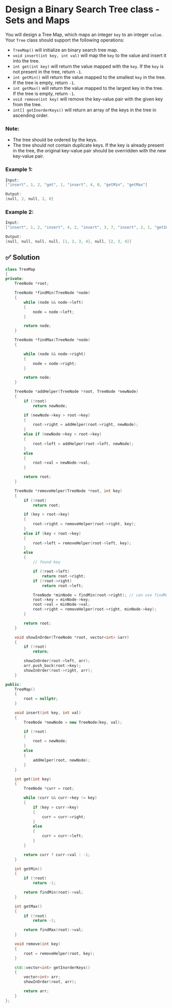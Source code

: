 # Design a Binary Search Tree class - Sets and Maps

You will design a Tree Map, which maps an integer `key` to an integer `value`. Your `Tree` class should support the following operations:

- `TreeMap()` will initialize an binary search tree map.
- `void insert(int key, int val)` will map the `key` to the value and insert it into the tree.
- `int get(int key)` will return the value mapped with the `key`. If the `key` is not present in the tree, return `-1`.
- `int getMin()` will return the value mapped to the smallest `key` in the tree. If the tree is empty, return `-1`.
- `int getMax()` will return the value mapped to the largest key in the tree. If the tree is empty, return `-1`.
- `void remove(int key)` will remove the key-value pair with the given key from the tree.
- `int[] getInorderKeys()` will return an array of the keys in the tree in ascending order.

### Note:

- The tree should be ordered by the keys.
- The tree should not contain duplicate keys. If the key is already present in the tree, the original key-value pair should be overridden with the new key-value pair.

### Example 1:

```cpp
Input:
["insert", 1, 2, "get", 1, "insert", 4, 0, "getMin", "getMax"]

Output:
[null, 2, null, 2, 0]
```

### Example 2:

```cpp
Input:
["insert", 1, 2, "insert", 4, 2, "insert", 3, 7, "insert", 2, 1, "getInorderKeys", "remove", 1, "getInorderKeys"]

Output:
[null, null, null, null, [1, 2, 3, 4], null, [2, 3, 4]]
```

## ✅ Solution

```cpp
class TreeMap
{
private:
    TreeNode *root;

    TreeNode *findMin(TreeNode *node)
    {
        while (node && node->left)
        {
            node = node->left;
        }

        return node;
    }

    TreeNode *findMax(TreeNode *node)
    {

        while (node && node->right)
        {
            node = node->right;
        }

        return node;
    }

    TreeNode *addHelper(TreeNode *root, TreeNode *newNode)
    {
        if (!root)
            return newNode;

        if (newNode->key > root->key)
        {
            root->right = addHelper(root->right, newNode);
        }
        else if (newNode->key < root->key)
        {
            root->left = addHelper(root->left, newNode);
        }
        else
        {
            root->val = newNode->val;
        }

        return root;
    }

    TreeNode *removeHelper(TreeNode *root, int key)
    {
        if (!root)
            return root;

        if (key > root->key)
        {
            root->right = removeHelper(root->right, key);
        }
        else if (key < root->key)
        {
            root->left = removeHelper(root->left, key);
        }
        else
        {
            // found key

            if (!root->left)
                return root->right;
            if (!root->right)
                return root->left;

            TreeNode *minNode = findMin(root->right); // can use findMax or findMin here
            root->key = minNode->key;
            root->val = minNode->val;
            root->right = removeHelper(root->right, minNode->key);
        }

        return root;
    }

    void showInOrder(TreeNode *root, vector<int> &arr)
    {
        if (!root)
            return;

        showInOrder(root->left, arr);
        arr.push_back(root->key);
        showInOrder(root->right, arr);
    }

public:
    TreeMap()
    {
        root = nullptr;
    }

    void insert(int key, int val)
    {
        TreeNode *newNode = new TreeNode(key, val);

        if (!root)
        {
            root = newNode;
        }
        else
        {
            addHelper(root, newNode);
        }
    }

    int get(int key)
    {
        TreeNode *curr = root;

        while (curr && curr->key != key)
        {
            if (key > curr->key)
            {
                curr = curr->right;
            }
            else
            {
                curr = curr->left;
            }
        }

        return curr ? curr->val : -1;
    }

    int getMin()
    {
        if (!root)
            return -1;

        return findMin(root)->val;
    }

    int getMax()
    {
        if (!root)
            return -1;

        return findMax(root)->val;
    }

    void remove(int key)
    {
        root = removeHelper(root, key);
    }

    std::vector<int> getInorderKeys()
    {
        vector<int> arr;
        showInOrder(root, arr);

        return arr;
    }
};
```
